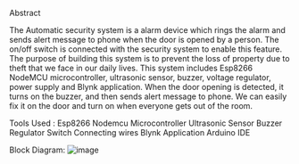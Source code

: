 Abstract 

The Automatic security system is a alarm device which rings the alarm and sends alert message to phone when the door is  opened by a person. The on/off switch is connected with the security system to enable this feature. The purpose of building this system is to prevent the loss of property due to theft that we face in our daily lives. This system includes Esp8266 NodeMCU microcontroller, ultrasonic sensor, buzzer, voltage regulator, power supply and Blynk application. When the door opening is detected, it turns on the buzzer, and then sends alert message to phone. We can easily fix it on the door and turn on when everyone gets out of the room.

Tools Used :
    Esp8266 Nodemcu Microcontroller
    Ultrasonic Sensor
    Buzzer
    Regulator
    Switch
    Connecting wires
    Blynk  Application
    Arduino IDE

Block Diagram:
![image](https://github.com/GayathriShankar003/iot-based-theft-prevention-system/assets/138317099/5eef3734-5d80-49cf-a2be-7fba22060b3d)




